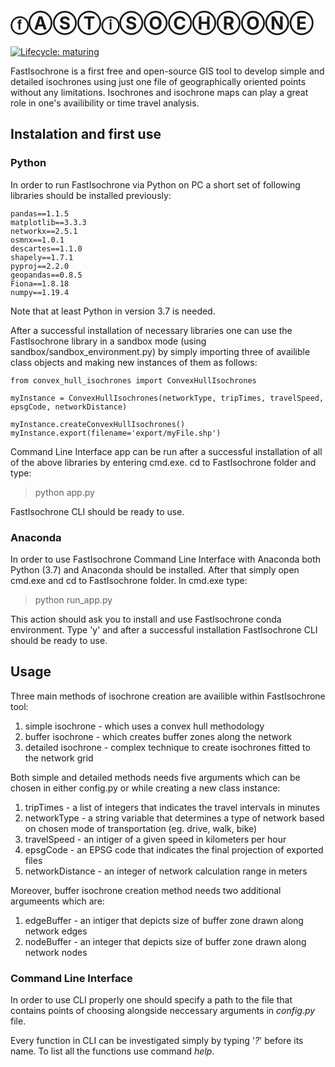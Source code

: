 
# ⓕⒶⓈⓉⓘⓈⓄⒸⒽⓇⓄⓃⒺ
<!-- badges: start -->
[![Lifecycle:
maturing](https://img.shields.io/badge/lifecycle-maturing-blue.svg)](https://www.tidyverse.org/lifecycle/#experimental)
<!-- badges: end -->
FastIsochrone is a first free and open-source GIS tool to develop simple and detailed isochrones using just one file of geographically oriented points without any limitations. Isochrones and isochrone maps can play a great role in one's availibility or time travel analysis.

## Instalation and first use

### Python

In order to run FastIsochrone via Python on PC a short set of following libraries should be installed previously:
```
pandas==1.1.5
matplotlib==3.3.3
networkx==2.5.1
osmnx==1.0.1
descartes==1.1.0
shapely==1.7.1
pyproj==2.2.0
geopandas==0.8.5
Fiona==1.8.18
numpy==1.19.4
```

Note that at least Python in version 3.7 is needed. 

After a successful installation of necessary libraries one can use the FastIsochrone library in a sandbox mode (using sandbox/sandbox_environment.py) by simply importing three of availible class objects and making new instances of them as follows:

```
from convex_hull_isochrones import ConvexHullIsochrones

myInstance = ConvexHullIsochrones(networkType, tripTimes, travelSpeed, epsgCode, networkDistance)

myInstance.createConvexHullIsochrones()
myInstance.export(filename='export/myFile.shp')
```

Command Line Interface app can be run after a successful installation of all of the above libraries by entering cmd.exe. cd to FastIsochrone folder and type:
>python app.py

FastIsochrone CLI should be ready to use.

### Anaconda
In order to use FastIsochrone Command Line Interface with Anaconda both Python (3.7) and Anaconda should be installed. After that simply open cmd.exe and cd to FastIsochrone folder. In cmd.exe type:
>python run_app.py

This action should ask you to install and use FastIsochrone conda environment. Type 'y' and after a successful installation FastIsochrone CLI should be ready to use.

## Usage

Three main methods of isochrone creation are availible within FastIsochrone tool: 

1. simple isochrone - which uses a convex hull methodology
2. buffer isochrone - which creates buffer zones along the network
3. detailed isochrone - complex technique to create isochrones fitted to the network grid

Both simple and detailed methods needs five arguments which can be chosen in either config.py or while creating a new class instance:

1. tripTimes - a list of integers that indicates the travel intervals in minutes
2. networkType - a string variable that determines a type of network based on chosen mode of transportation (eg. drive, walk, bike)
3. travelSpeed - an intiger of a given speed in kilometers per hour
4. epsgCode - an EPSG code that indicates the final projection of exported files
5. networkDistance - an integer of network calculation range in meters

Moreover, buffer isochrone creation method needs two additional argumeents which are:

1. edgeBuffer - an intiger that depicts size of buffer zone drawn along network edges
2. nodeBuffer - an integer that depicts size of buffer zone drawn along network nodes

### Command Line Interface
In order to use CLI properly one should specify a path to the file that contains points of choosing alongside neccessary arguments in *config.py*  file. 

Every function in CLI can be investigated simply by typing '*?*' before its name. To list all the functions use command *help*.
